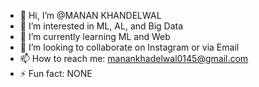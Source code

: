 - 👋 Hi, I’m @MANAN KHANDELWAL 
- 👀 I’m interested in ML, AL, and Big Data
- 🌱 I’m currently learning ML and Web
- 💞️ I’m looking to collaborate on Instagram or via Email
- 📫 How to reach me: manankhadelwal0145@gmail.com
- ⚡ Fun fact: NONE


<!---
Maverick7728/Maverick7728 is a ✨ special ✨ repository because its `README.md` (this file) appears on your GitHub profile.
You can click the Preview link to take a look at your changes.
--->
